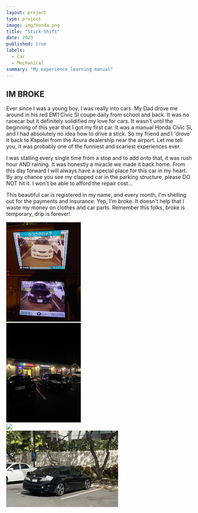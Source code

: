 ```yaml
---
layout: project
type: project
image: img/honda.png
title: "Stick-Shift"
date: 2023
published: true
labels:
  - Car
  - Mechanical
summary: "My experience learning manual"
---
```


## IM BROKE

Ever since I was a young boy, I was really into cars. My Dad drove me around in his red EM1 Civic SI coupe daily from school and back. It was no racecar but it definitely solidified my love for cars. It wasn't until the beginning of this year that I got my first car. It was a manual Honda Civic Si, and I had absolutely no idea how to drive a stick. So my friend and I 'drove' it back to Kapolei from the Acura dealership near the airport. Let me tell you, it was probably one of the funniest and scariest experiences ever. 

I was stalling every single time from a stop and to add onto that, it was rush hour AND raining. It was honestly a miracle we made it back home. From this day forward I will always have a special place for this car in my heart. By any chance you see my clapped car in the parking structure, please DO NOT hit it. I won't be able to afford the repair cost...

This beautiful car is registered in my name, and every month, I'm shelling out for the payments and insurance. Yep, I'm broke. It doesn't help that I waste my money on clothes and car parts. Remember this folks, broke is temporary, drip is forever!

<div class="container">
  <div class="row text-center p-4">
    <div class="col-md-3">
      <img width="200px" src="../img/si1.JPG" class="img-thumbnail">
    </div>
    <div class="col-md-3">
      <img width="200px" src="../img/si2.jpg" class="img-thumbnail">
    </div>
    <div class="col-md-3">
      <img width="300px" src="../img/si3.jpg" class="img-thumbnail">
    </div>
    <div class="col-md-3">
      <img width="300px" src="../img/si4.jpg" class="img-thumbnail">
    </div>
  </div>
</div>

